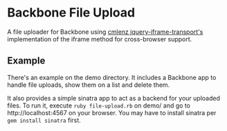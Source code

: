 # Backbone File Upload

A file uploader for Backbone using [cmlenz jquery-iframe-transport's](https://github.com/cmlenz/jquery-iframe-transport) implementation of the iframe method for cross-browser support.

## Example

There's an example on the demo directory. It includes a Backbone app to handle file uploads, show them on a list and delete them.

It also provides a simple sinatra app to act as a backend for your uploaded files. To run it, execute `ruby file-upload.rb` on demo/ and go to http://localhost:4567 on your browser. You may have to install sinatra per `gem install sinatra` first.
